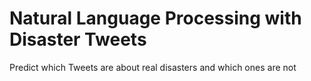 # Natural Language Processing with Disaster Tweets
Predict which Tweets are about real disasters and which ones are not

